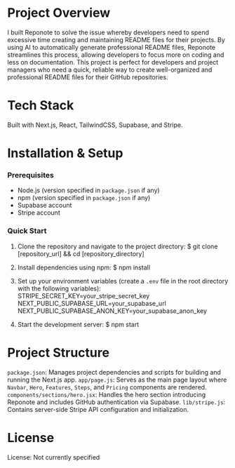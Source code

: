 # Project Overview
I built Reponote to solve the issue whereby developers need to spend excessive time creating and maintaining README files for their projects. By using AI to automatically generate professional README files, Reponote streamlines this process, allowing developers to focus more on coding and less on documentation. This project is perfect for developers and project managers who need a quick, reliable way to create well-organized and professional README files for their GitHub repositories.

# Tech Stack
Built with Next.js, React, TailwindCSS, Supabase, and Stripe.

# Installation & Setup
### Prerequisites
- Node.js (version specified in `package.json` if any)
- npm (version specified in `package.json` if any)
- Supabase account
- Stripe account

### Quick Start
1. Clone the repository and navigate to the project directory:
   $ git clone [repository_url] && cd [repository_directory]

2. Install dependencies using npm:
   $ npm install

3. Set up your environment variables (create a `.env` file in the root directory with the following variables):
   STRIPE_SECRET_KEY=your_stripe_secret_key
   NEXT_PUBLIC_SUPABASE_URL=your_supabase_url
   NEXT_PUBLIC_SUPABASE_ANON_KEY=your_supabase_anon_key

4. Start the development server:
   $ npm start

# Project Structure
`package.json`: Manages project dependencies and scripts for building and running the Next.js app.
`app/page.js`: Serves as the main page layout where `Navbar`, `Hero`, `Features`, `Steps`, and `Pricing` components are rendered.
`components/sections/hero.jsx`: Handles the hero section introducing Reponote and includes GitHub authentication via Supabase.
`lib/stripe.js`: Contains server-side Stripe API configuration and initialization.

# License
License: Not currently specified